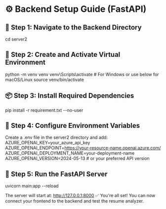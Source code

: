 # ⚙️ Backend Setup Guide (FastAPI)

## 📁 Step 1: Navigate to the Backend Directory
cd server2

## 🧪 Step 2: Create and Activate Virtual Environment
python -m venv venv
venv\Scripts\activate  # For Windows
or use below for macOS/Linux
source venv/bin/activate

## 📦 Step 3: Install Required Dependencies
pip install -r requirement.txt --no-user

## 🔐 Step 4: Configure Environment Variables
Create a .env file in the server2 directory and add:
AZURE_OPENAI_KEY=your_azure_api_key
AZURE_OPENAI_ENDPOINT=https://your-resource-name.openai.azure.com/
AZURE_OPENAI_DEPLOYMENT_NAME=your-deployment-name
AZURE_OPENAI_VERSION=2024-05-13  # or your preferred API version

## 🚀 Step 5: Run the FastAPI Server
uvicorn main:app --reload

The server will start at:
http://127.0.0.1:8000
✅ You're all set! You can now connect your frontend to the backend and test the resume analyzer.

